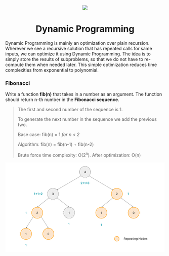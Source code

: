 <p align="center">
  <img src="https://blog.ploeh.dk/content/binary/asymmetric-fractal-tree.png" width="200">
</p>
<h1 align="center">Dynamic Programming</h1>
<p align="cneter" justify="center">Dynamic Programming is mainly an optimization over plain recursion. Wherever we see a recursive solution that has repeated calls for same inputs, we can optimize it using Dynamic Programming. The idea is to simply store the results of subproblems, so that we do not have to re-compute them when needed later. This simple optimization reduces time complexities from exponential to polynomial.</p>

<h3>Fibonacci</h3>

Write a function **fib(n)** that takes in a number as an argument.
The function should return n-th number in the **Fibonacci sequence**.

> The first and second number of the sequence is 1.
>
> To generate the next number in the sequence we add the previous two.
>
> Base case: fib(n) = 1 *for n < 2*
>
> Algorithm: fib(n) = fib(n-1) + fib(n-2)
>
> Brute force time complexity: O(2<sup>n</sup>). After optimization: O(n)

<p align="center">
    <img src="assets/fib_tree.png" width="600">
</p>